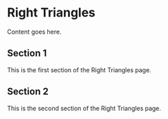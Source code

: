 # Right Triangles

Content goes here.

## Section 1

This is the first section of the Right Triangles page.

## Section 2

This is the second section of the Right Triangles page.

